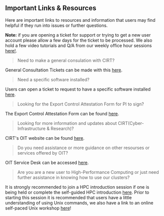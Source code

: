 ## Important Links & Resources<!-- {docsify-ignore-all} -->
Here are important links to resources and information that users may find helpful if they run into issues or further questions.

__Note:__ if you are opening a ticket for support or trying to get a new user account please allow a few days for the ticket to be processed. We also hold a few video tutorials and Q/A from our weekly office hour sessions [here!](office_hours.md). 


>Need to make a general consulation with CIRT?

General Consultation Tickets can be made with this [here](https://ucmerced.service-now.com/servicehub?id=public_kb_article&sys_id=3c3ee9ff1b67a0543a003112cd4bcb13&form_id=06da3f8edbfc08103c4d56f3ce9619f4).

>Need a specific software installed?

Users can open a ticket to request to have a specific software installed [here](https://ucmerced.service-now.com/servicehub?id=public_kb_article&sys_id=b83ee9ff1b67a0543a003112cd4bcbde&form_id=0cb3dca04f7d4300b52ba1618110c7ff).

>Looking for the Export Control Attestation Form for PI to sign?

The Export Control Attestation Form can be found [here](https://ucmerced.app.box.com/s/e6pmv4cv59tz76aat5re1kzvg23c0s09).

>Looking for more information and updates about CIRT(Cyber-Infrastructure & Research)?

CIRT's OIT website can be found [here](https://it.ucmerced.edu/CIRT). 

>Do you need assistance or more guidance on other resourses or services offered by OIT?

OIT Service Desk can be accessed [here](https://it.ucmerced.edu/service-desk).


> Are you are a new user to  High-Performance Computing or just need further assistance in knowing how to use our clusters?
 
It is strongly recommended to join a HPC introduction session if one is being held or complete the self-guided HPC introduction [here](hpc_training.md). Prior to starting this session it is recommended that users have a little understanding of using Unix commands, we also have a link to an online self-paced Unix workshop [here](software_carpentry.md)!







